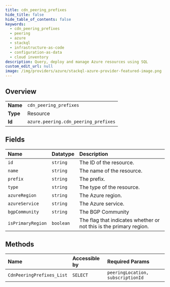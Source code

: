 ```yaml
---
title: cdn_peering_prefixes
hide_title: false
hide_table_of_contents: false
keywords:
  - cdn_peering_prefixes
  - peering
  - azure    
  - stackql
  - infrastructure-as-code
  - configuration-as-data
  - cloud inventory
description: Query, deploy and manage Azure resources using SQL
custom_edit_url: null
image: /img/providers/azure/stackql-azure-provider-featured-image.png
---
```

  
    

## Overview
<table><tbody>
<tr><td><b>Name</b></td><td><code>cdn_peering_prefixes</code></td></tr>
<tr><td><b>Type</b></td><td>Resource</td></tr>
<tr><td><b>Id</b></td><td><code>azure.peering.cdn_peering_prefixes</code></td></tr>
</tbody></table>

## Fields
| Name | Datatype | Description |
|:-----|:---------|:------------|
| `id` | `string` | The ID of the resource. |
| `name` | `string` | The name of the resource. |
| `prefix` | `string` | The prefix. |
| `type` | `string` | The type of the resource. |
| `azureRegion` | `string` | The Azure region. |
| `azureService` | `string` | The Azure service. |
| `bgpCommunity` | `string` | The BGP Community |
| `isPrimaryRegion` | `boolean` | The flag that indicates whether or not this is the primary region. |
## Methods
| Name | Accessible by | Required Params |
|:-----|:--------------|:----------------|
| `CdnPeeringPrefixes_List` | `SELECT` | `peeringLocation, subscriptionId` |
